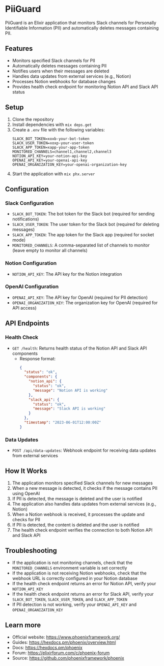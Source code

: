 # PiiGuard

PiiGuard is an Elixir application that monitors Slack channels for Personally Identifiable Information (PII) and automatically deletes messages containing PII.

## Features

- Monitors specified Slack channels for PII
- Automatically deletes messages containing PII
- Notifies users when their messages are deleted
- Handles data updates from external services (e.g., Notion)
- Processes Notion webhooks for database changes
- Provides health check endpoint for monitoring Notion API and Slack API status

## Setup

1. Clone the repository
2. Install dependencies with `mix deps.get`
3. Create a `.env` file with the following variables:
   ```
   SLACK_BOT_TOKEN=xoxb-your-bot-token
   SLACK_USER_TOKEN=xoxp-your-user-token
   SLACK_APP_TOKEN=xapp-your-app-token
   MONITORED_CHANNELS=channel1,channel2,channel3
   NOTION_API_KEY=your-notion-api-key
   OPENAI_API_KEY=your-openai-api-key
   OPENAI_ORGANIZATION_KEY=your-openai-organization-key
   ```
4. Start the application with `mix phx.server`

## Configuration

### Slack Configuration

- `SLACK_BOT_TOKEN`: The bot token for the Slack bot (required for sending notifications)
- `SLACK_USER_TOKEN`: The user token for the Slack bot (required for deleting messages)
- `SLACK_APP_TOKEN`: The app token for the Slack app (required for socket mode)
- `MONITORED_CHANNELS`: A comma-separated list of channels to monitor (leave empty to monitor all channels)

### Notion Configuration

- `NOTION_API_KEY`: The API key for the Notion integration

### OpenAI Configuration

- `OPENAI_API_KEY`: The API key for OpenAI (required for PII detection)
- `OPENAI_ORGANIZATION_KEY`: The organization key for OpenAI (required for API access)

## API Endpoints

### Health Check

- `GET /health`: Returns health status of the Notion API and Slack API components
  - Response format:
    ```json
    {
      "status": "ok",
      "components": {
        "notion_api": {
          "status": "ok",
          "message": "Notion API is working"
        },
        "slack_api": {
          "status": "ok",
          "message": "Slack API is working"
        }
      },
      "timestamp": "2023-06-01T12:00:00Z"
    }
    ```

### Data Updates

- `POST /api/data-updates`: Webhook endpoint for receiving data updates from external services

## How It Works

1. The application monitors specified Slack channels for new messages
2. When a new message is detected, it checks if the message contains PII using OpenAI
3. If PII is detected, the message is deleted and the user is notified
4. The application also handles data updates from external services (e.g., Notion)
5. When a Notion webhook is received, it processes the update and checks for PII
6. If PII is detected, the content is deleted and the user is notified
7. The health check endpoint verifies the connection to both Notion API and Slack API

## Troubleshooting

- If the application is not monitoring channels, check that the `MONITORED_CHANNELS` environment variable is set correctly
- If the application is not receiving Notion webhooks, check that the webhook URL is correctly configured in your Notion database
- If the health check endpoint returns an error for Notion API, verify your `NOTION_API_KEY`
- If the health check endpoint returns an error for Slack API, verify your `SLACK_BOT_TOKEN`, `SLACK_USER_TOKEN`, and `SLACK_APP_TOKEN`
- If PII detection is not working, verify your `OPENAI_API_KEY` and `OPENAI_ORGANIZATION_KEY`

## Learn more

  * Official website: https://www.phoenixframework.org/
  * Guides: https://hexdocs.pm/phoenix/overview.html
  * Docs: https://hexdocs.pm/phoenix
  * Forum: https://elixirforum.com/c/phoenix-forum
  * Source: https://github.com/phoenixframework/phoenix

